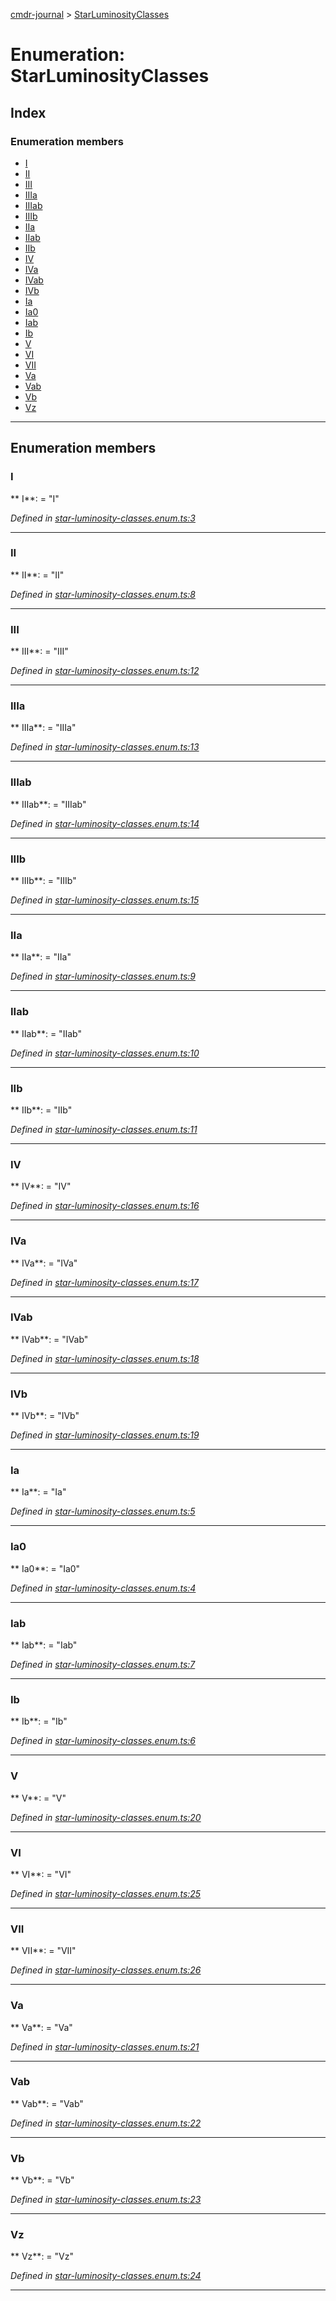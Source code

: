 [cmdr-journal](../README.md) > [StarLuminosityClasses](../enums/starluminosityclasses.md)



# Enumeration: StarLuminosityClasses

## Index

### Enumeration members

* [I](starluminosityclasses.md#i)
* [II](starluminosityclasses.md#ii)
* [III](starluminosityclasses.md#iii)
* [IIIa](starluminosityclasses.md#iiia)
* [IIIab](starluminosityclasses.md#iiiab)
* [IIIb](starluminosityclasses.md#iiib)
* [IIa](starluminosityclasses.md#iia)
* [IIab](starluminosityclasses.md#iiab)
* [IIb](starluminosityclasses.md#iib)
* [IV](starluminosityclasses.md#iv)
* [IVa](starluminosityclasses.md#iva)
* [IVab](starluminosityclasses.md#ivab)
* [IVb](starluminosityclasses.md#ivb)
* [Ia](starluminosityclasses.md#ia)
* [Ia0](starluminosityclasses.md#ia0)
* [Iab](starluminosityclasses.md#iab)
* [Ib](starluminosityclasses.md#ib)
* [V](starluminosityclasses.md#v)
* [VI](starluminosityclasses.md#vi)
* [VII](starluminosityclasses.md#vii)
* [Va](starluminosityclasses.md#va)
* [Vab](starluminosityclasses.md#vab)
* [Vb](starluminosityclasses.md#vb)
* [Vz](starluminosityclasses.md#vz)



---
## Enumeration members
<a id="i"></a>

###  I

** I**:    = "I"

*Defined in [star-luminosity-classes.enum.ts:3](https://github.com/chrisbruford/cmdr-journal/blob/1e4d048/src/star-luminosity-classes.enum.ts#L3)*





___

<a id="ii"></a>

###  II

** II**:    = "II"

*Defined in [star-luminosity-classes.enum.ts:8](https://github.com/chrisbruford/cmdr-journal/blob/1e4d048/src/star-luminosity-classes.enum.ts#L8)*





___

<a id="iii"></a>

###  III

** III**:    = "III"

*Defined in [star-luminosity-classes.enum.ts:12](https://github.com/chrisbruford/cmdr-journal/blob/1e4d048/src/star-luminosity-classes.enum.ts#L12)*





___

<a id="iiia"></a>

###  IIIa

** IIIa**:    = "IIIa"

*Defined in [star-luminosity-classes.enum.ts:13](https://github.com/chrisbruford/cmdr-journal/blob/1e4d048/src/star-luminosity-classes.enum.ts#L13)*





___

<a id="iiiab"></a>

###  IIIab

** IIIab**:    = "IIIab"

*Defined in [star-luminosity-classes.enum.ts:14](https://github.com/chrisbruford/cmdr-journal/blob/1e4d048/src/star-luminosity-classes.enum.ts#L14)*





___

<a id="iiib"></a>

###  IIIb

** IIIb**:    = "IIIb"

*Defined in [star-luminosity-classes.enum.ts:15](https://github.com/chrisbruford/cmdr-journal/blob/1e4d048/src/star-luminosity-classes.enum.ts#L15)*





___

<a id="iia"></a>

###  IIa

** IIa**:    = "IIa"

*Defined in [star-luminosity-classes.enum.ts:9](https://github.com/chrisbruford/cmdr-journal/blob/1e4d048/src/star-luminosity-classes.enum.ts#L9)*





___

<a id="iiab"></a>

###  IIab

** IIab**:    = "IIab"

*Defined in [star-luminosity-classes.enum.ts:10](https://github.com/chrisbruford/cmdr-journal/blob/1e4d048/src/star-luminosity-classes.enum.ts#L10)*





___

<a id="iib"></a>

###  IIb

** IIb**:    = "IIb"

*Defined in [star-luminosity-classes.enum.ts:11](https://github.com/chrisbruford/cmdr-journal/blob/1e4d048/src/star-luminosity-classes.enum.ts#L11)*





___

<a id="iv"></a>

###  IV

** IV**:    = "IV"

*Defined in [star-luminosity-classes.enum.ts:16](https://github.com/chrisbruford/cmdr-journal/blob/1e4d048/src/star-luminosity-classes.enum.ts#L16)*





___

<a id="iva"></a>

###  IVa

** IVa**:    = "IVa"

*Defined in [star-luminosity-classes.enum.ts:17](https://github.com/chrisbruford/cmdr-journal/blob/1e4d048/src/star-luminosity-classes.enum.ts#L17)*





___

<a id="ivab"></a>

###  IVab

** IVab**:    = "IVab"

*Defined in [star-luminosity-classes.enum.ts:18](https://github.com/chrisbruford/cmdr-journal/blob/1e4d048/src/star-luminosity-classes.enum.ts#L18)*





___

<a id="ivb"></a>

###  IVb

** IVb**:    = "IVb"

*Defined in [star-luminosity-classes.enum.ts:19](https://github.com/chrisbruford/cmdr-journal/blob/1e4d048/src/star-luminosity-classes.enum.ts#L19)*





___

<a id="ia"></a>

###  Ia

** Ia**:    = "Ia"

*Defined in [star-luminosity-classes.enum.ts:5](https://github.com/chrisbruford/cmdr-journal/blob/1e4d048/src/star-luminosity-classes.enum.ts#L5)*





___

<a id="ia0"></a>

###  Ia0

** Ia0**:    = "Ia0"

*Defined in [star-luminosity-classes.enum.ts:4](https://github.com/chrisbruford/cmdr-journal/blob/1e4d048/src/star-luminosity-classes.enum.ts#L4)*





___

<a id="iab"></a>

###  Iab

** Iab**:    = "Iab"

*Defined in [star-luminosity-classes.enum.ts:7](https://github.com/chrisbruford/cmdr-journal/blob/1e4d048/src/star-luminosity-classes.enum.ts#L7)*





___

<a id="ib"></a>

###  Ib

** Ib**:    = "Ib"

*Defined in [star-luminosity-classes.enum.ts:6](https://github.com/chrisbruford/cmdr-journal/blob/1e4d048/src/star-luminosity-classes.enum.ts#L6)*





___

<a id="v"></a>

###  V

** V**:    = "V"

*Defined in [star-luminosity-classes.enum.ts:20](https://github.com/chrisbruford/cmdr-journal/blob/1e4d048/src/star-luminosity-classes.enum.ts#L20)*





___

<a id="vi"></a>

###  VI

** VI**:    = "VI"

*Defined in [star-luminosity-classes.enum.ts:25](https://github.com/chrisbruford/cmdr-journal/blob/1e4d048/src/star-luminosity-classes.enum.ts#L25)*





___

<a id="vii"></a>

###  VII

** VII**:    = "VII"

*Defined in [star-luminosity-classes.enum.ts:26](https://github.com/chrisbruford/cmdr-journal/blob/1e4d048/src/star-luminosity-classes.enum.ts#L26)*





___

<a id="va"></a>

###  Va

** Va**:    = "Va"

*Defined in [star-luminosity-classes.enum.ts:21](https://github.com/chrisbruford/cmdr-journal/blob/1e4d048/src/star-luminosity-classes.enum.ts#L21)*





___

<a id="vab"></a>

###  Vab

** Vab**:    = "Vab"

*Defined in [star-luminosity-classes.enum.ts:22](https://github.com/chrisbruford/cmdr-journal/blob/1e4d048/src/star-luminosity-classes.enum.ts#L22)*





___

<a id="vb"></a>

###  Vb

** Vb**:    = "Vb"

*Defined in [star-luminosity-classes.enum.ts:23](https://github.com/chrisbruford/cmdr-journal/blob/1e4d048/src/star-luminosity-classes.enum.ts#L23)*





___

<a id="vz"></a>

###  Vz

** Vz**:    = "Vz"

*Defined in [star-luminosity-classes.enum.ts:24](https://github.com/chrisbruford/cmdr-journal/blob/1e4d048/src/star-luminosity-classes.enum.ts#L24)*





___


